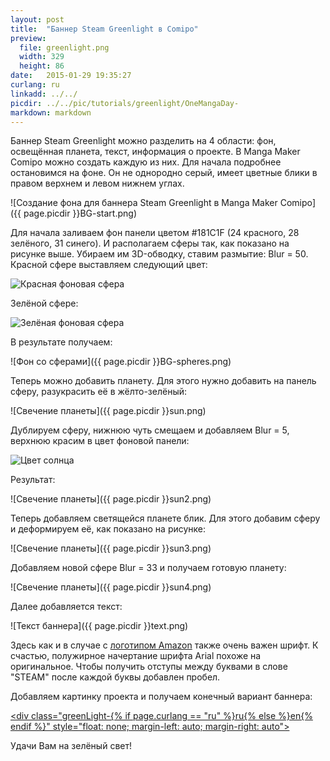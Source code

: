 ```yaml
---
layout: post
title:  "Баннер Steam Greenlight в Comipo"
preview: 
  file: greenlight.png
  width: 329
  height: 86
date:   2015-01-29 19:35:27
curlang: ru
linkadd: ../../
picdir: ../../pic/tutorials/greenlight/OneMangaDay-
markdown: markdown
---
```


Баннер Steam Greenlight можно разделить на 4 области: фон, освещённая планета, текст, информация о проекте. В Manga Maker Comipo можно создать каждую из них. Для начала подробнее остановимся на фоне. Он не однородно серый, имеет цветные блики в правом верхнем и левом нижнем углах.

![Создание фона для баннера Steam Greenlight в Manga Maker Comipo]({{ page.picdir }}BG-start.png)

Для начала заливаем фон панели цветом #181C1F (24 красного, 28 зелёного, 31 синего). И располагаем сферы так, как показано на рисунке выше. Убираем им 3D-обводку, ставим размытие: Blur = 50. Красной сфере выставляем следующий цвет:

<img src="{{ page.picdir }}BG-red-sphere.png" alt="Красная фоновая сфера" class="imgshad">

Зелёной сфере:

<img src="{{ page.picdir }}BG-green-sphere.png" alt="Зелёная фоновая сфера" class="imgshad">

В результате получаем:

![Фон со сферами]({{ page.picdir }}BG-spheres.png)

Теперь можно добавить планету. Для этого нужно добавить на панель сферу, разукрасить её в жёлто-зелёный:

![Свечение планеты]({{ page.picdir }}sun.png)

Дублируем сферу, нижнюю чуть смещаем и добавляем Blur = 5, верхнюю красим в цвет фоновой панели:

<img src="{{ page.picdir }}sun-color.png" alt="Цвет солнца" class="imgshad">

Результат:

![Свечение планеты]({{ page.picdir }}sun2.png)

Теперь добавляем светящейся планете блик. Для этого добавим сферу и деформируем её, как показано на рисунке:

![Свечение планеты]({{ page.picdir }}sun3.png)

Добавляем новой сфере Blur = 33 и получаем готовую планету:

![Свечение планеты]({{ page.picdir }}sun4.png)

Далее добавляется текст:

![Текст баннера]({{ page.picdir }}text.png)

Здесь как и в случае с [логотипом Amazon](amazon-logo.html) также очень важен шрифт. К счастью, полужирное начертание шрифта Arial похоже на оригинальное. Чтобы получить отступы между буквами в слове "STEAM" после каждой буквы добавлен пробел.

Добавляем картинку проекта и получаем конечный вариант баннера:

<a href="http://steamcommunity.com/sharedfiles/filedetails/?id=372656709" target="_blank"><div class="greenLight-{% if page.curlang == "ru" %}ru{% else %}en{% endif %}" style="float: none; margin-left: auto; margin-right: auto"></div></a><div class="clear"></div>

Удачи Вам на зелёный свет!

